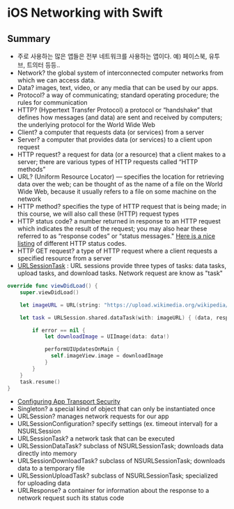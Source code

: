 # iOS Networking with Swift

## Summary  
- 주로 사용하는 많은 앱들은 전부 네트워크를 사용하는 앱이다. 예) 페이스북, 유투브, 트의터 등등..
- Network? the global system of interconnected computer networks from which we can access data.
- Data? images, text, video, or any media that can be used by our apps.
- Protocol? a way of communicating; standard operating procedure; the rules for communication
- HTTP? (Hypertext Transfer Protocol) a protocol or “handshake” that defines how messages (and data) are sent and received by computers; the underlying protocol for the World Wide Web
- Client? a computer that requests data (or services) from a server
- Server? a computer that provides data (or services) to a client upon request
- HTTP request? a request for data (or a resource) that a client makes to a server; there are various types of HTTP requests called “HTTP methods”
- URL? (Uniform Resource Locator) — specifies the location for retrieving data over the web; can be thought of as the name of a file on the World Wide Web, because it usually refers to a file on some machine on the network
- HTTP method? specifies the type of HTTP request that is being made; in this course, we will also call these (HTTP) request types
- HTTP status code? a number returned in response to an HTTP request which indicates the result of the request; you may also hear these referred to as “response codes” or “status messages." [Here is a nice listing](https://httpstatuses.com/) of different HTTP status codes.
- HTTP GET request? a type of HTTP request where a client requests a specified resource from a server
- [URLSessionTask](https://developer.apple.com/reference/foundation/urlsessiontask) : URL sessions provide three types of tasks: data tasks, upload tasks, and download tasks. Network request are know as "task"
```swift
override func viewDidLoad() {
    super.viewDidLoad()

    let imageURL = URL(string: "https://upload.wikimedia.org/wikipedia/commons/4/4d/Cat_November_2010-1a.jpg")!

    let task = URLSession.shared.dataTask(with: imageURL) { (data, response, error) in

        if error == nil {
            let downloadImage = UIImage(data: data!)

            performUIUpdatesOnMain {
              self.imageView.image = downloadImage
            }
        }
    }
    task.resume()
}
```
- [Configuring App Transport Security](https://ste.vn/2015/06/10/configuring-app-transport-security-ios-9-osx-10-11/)
- Singleton? a special kind of object that can only be instantiated once
- URLSession? manages network requests for our app
- URLSessionConfiguration? specify settings (ex. timeout interval) for a NSURLSession
- URLSessionTask? a network task that can be executed
- URLSessionDataTask? subclass of NSURLSessionTask; downloads data directly into memory
- URLSessionDownloadTask? subclass of NSURLSessionTask; downloads data to a temporary file
- URLSessionUploadTask? subclass of NSURLSessionTask; specialized for uploading data
- URLResponse? a container for information about the response to a network request such its status code
